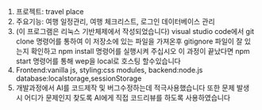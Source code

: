 1. 프로젝트: travel place
2. 주요기능: 여행 일정관리, 여행 체크리스트, 로그인 데이터베이스 관리
3. (이 프로그램은 리눅스 기반체제에서 작성되었습니다) visual studio code에서 git clone 명령어를 통하여 이 저장소에 있는 파일을 가져온후 gitignore 파일이 잘 있는지 확인하고 npm install 명령어를 실행시켜 주십시오 이 과정이 끝났다면 npm start 명령어를 통해 wep을 local로 호스팅 할수있습니다
4. Frontend:vanilla js, styling:css modules, backend:node.js database:localstorage,sessionStorage
5. 개발과정에서 AI를 코드제작 및 버그수정하는데 적극사용했습니다 또한 문제 발생시 어디가 문제인지 찾도록 AI에게 직접 코드리뷰를 하도록 사용하였습니다
